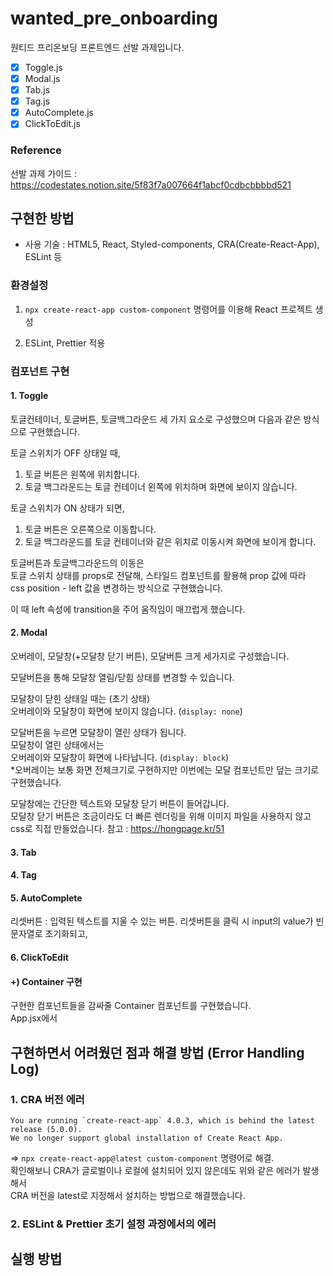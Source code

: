 # wanted_pre_onboarding

원티드 프리온보딩 프론트엔드 선발 과제입니다.

- [x] Toggle.js
- [x] Modal.js
- [x] Tab.js
- [x] Tag.js
- [x] AutoComplete.js
- [x] ClickToEdit.js

### Reference 

선발 과제 가이드 :  
https://codestates.notion.site/5f83f7a007664f1abcf0cdbcbbbbd521


## 구현한 방법
- 사용 기술 : HTML5, React, Styled-components, CRA(Create-React-App), ESLint 등

### 환경설정

1. `npx create-react-app custom-component` 명령어를 이용해 React 프로젝트 생성

2. ESLint, Prettier 적용

### 컴포넌트 구현
#### 1. Toggle
토글컨테이너, 토글버튼, 토글백그라운드 세 가지 요소로 구성했으며 
다음과 같은 방식으로 구현했습니다. 

토글 스위치가 OFF 상태일 때, 
1) 토글 버튼은 왼쪽에 위치합니다. 
2) 토글 백그라운드는 토글 컨테이너 왼쪽에 위치하며 화면에 보이지 않습니다. 

토글 스위치가 ON 상태가 되면, 
1) 토글 버튼은 오른쪽으로 이동합니다.  
2) 토글 백그라운드를 토글 컨테이너와 같은 위치로 이동시켜 화면에 보이게 합니다. 

토글버튼과 토글백그라운드의 이동은  
토글 스위치 상태를 props로 전달해, 스타일드 컴포넌트를 활용해 prop 값에 따라  
css position - left 값을 변경하는 방식으로 구현했습니다.  

이 때 left 속성에 transition을 주어 움직임이 매끄럽게 했습니다. 

#### 2. Modal
오버레이, 모달창(+모달창 닫기 버튼), 모달버튼 크게 세가지로 구성했습니다. 

모달버튼을 통해 모달창 열림/닫힘 상태를 변경할 수 있습니다.  

모달창이 닫힌 상태일 때는 (초기 상태)  
오버레이와 모달창이 화면에 보이지 않습니다. (`display: none`) 

모달버튼을 누르면 모달창이 열린 상태가 됩니다.  
모달창이 열린 상태에서는  
오버레이와 모달창이 화면에 나타납니다. (`display: block`)  
*오버레이는 보통 화면 전체크기로 구현하지만 이번에는 모달 컴포넌트만 덮는 크기로 구현했습니다.  

모달창에는 간단한 텍스트와 모달창 닫기 버튼이 들어갑니다.  
모달창 닫기 버튼은 조금이라도 더 빠른 렌더링을 위해 이미지 파일을 사용하지 않고 css로 직접 만들었습니다. 
참고 : https://hongpage.kr/51

#### 3. Tab


#### 4. Tag
#### 5. AutoComplete
리셋버튼 : 입력된 텍스트를 지울 수 있는 버튼. 
리셋버튼을 클릭 시 input의 value가 빈 문자열로 초기화되고,  


#### 6. ClickToEdit

#### +) Container 구현
구현한 컴포넌트들을 감싸줄 Container 컴포넌트를 구현했습니다.  
App.jsx에서 


## 구현하면서 어려웠던 점과 해결 방법 (Error Handling Log)
### 1. CRA 버전 에러
```
You are running `create-react-app` 4.0.3, which is behind the latest release (5.0.0).
We no longer support global installation of Create React App.
```
=> `npx create-react-app@latest custom-component` 명령어로 해결.  
확인해보니 CRA가 글로벌이나 로컬에 설치되어 있지 않은데도 위와 같은 에러가 발생해서  
CRA 버전을 latest로 지정해서 설치하는 방법으로 해결했습니다. 

### 2. ESLint & Prettier 초기 설정 과정에서의 에러

## 실행 방법

